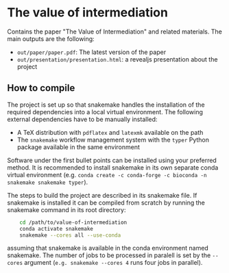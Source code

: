 # The value of intermediation

Contains the paper "The Value of Intermediation" and related materials. The main outputs are the following:

 * `out/paper/paper.pdf`: The latest version of the paper
 * `out/presentation/presentation.html`: a revealjs presentation about the project

## How to compile

The project is set up so that snakemake handles the installation of the required dependencies into a local virtual environment. The following external dependencies have to be manually installed:

 * A TeX distribution with `pdflatex` and `latexmk` available on the path
 * The `snakemake` workflow management system with the `typer` Python package available in the same environment

Software under the first bullet points can be installed using your preferred method. It is recommended to install snakemake in its own separate conda virtual environment (e.g. `conda create -c conda-forge -c bioconda -n snakemake snakemake typer`).

The steps to build the project are described in its snakemake file. If snakemake is installed it can be compiled from scratch by running the snakemake command in its root directory:

```bash
    cd /path/to/value-of-intermediation
    conda activate snakemake
    snakemake --cores all --use-conda
```
assuming that snakemake is available in the conda environment named snakemake. The number of jobs to be processed in paralell is set by the `--cores` argument (`e.g. snakemake --cores 4` runs four jobs in parallel).
